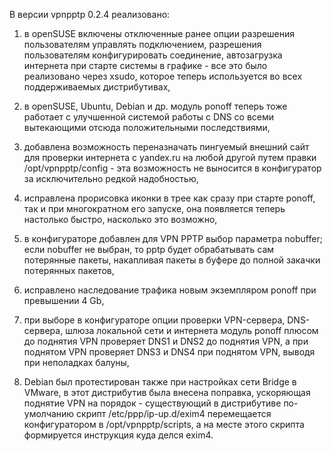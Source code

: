 В версии vpnpptp 0.2.4 реализовано:

1) в openSUSE включены отключенные ранее опции разрешения пользователям управлять подключением, разрешения пользователям конфигурировать соединение, автозагрузка интернета при старте системы в графике - все это было реализовано через xsudo, которое теперь используется во всех поддерживаемых дистрибутивах,

2) в openSUSE, Ubuntu, Debian и др. модуль ponoff теперь тоже работает с улучшенной системой работы с DNS со всеми вытекающими отсюда положительными последствиями,

3) добавлена возможность переназначать пингуемый внешний сайт для проверки интернета с yandex.ru на любой другой путем правки /opt/vpnpptp/config - эта возможность не выносится в конфигуратор за исключительно редкой надобностью,

4) исправлена прорисовка иконки в трее как сразу при старте ponoff, так и при многократном его запуске, она появляется теперь настолько быстро, насколько это возможно,

5) в конфигураторе добавлен для VPN PPTP выбор параметра nobuffer; если nobuffer не выбран, то pptp будет обрабатывать сам потерянные пакеты, накапливая пакеты в буфере до полной закачки потерянных пакетов,

6) исправлено наследование трафика новым экземпляром ponoff при превышении 4 Gb,

7) при выборе в конфигураторе опции проверки VPN-сервера, DNS-сервера, шлюза локальной сети и интернета модуль ponoff плюсом до поднятия VPN проверяет DNS1 и DNS2 до поднятия VPN, а при поднятом VPN проверяет DNS3 и DNS4 при поднятом VPN, выводя при неполадках балуны,

8) Debian был протестирован также при настройках сети Bridge в VMware, в этот дистрибутив была внесена поправка, ускоряющая поднятие VPN на порядок - существующий в дистрибутиве по-умолчанию скрипт /etc/ppp/ip-up.d/exim4 перемещается конфигуратором в /opt/vpnpptp/scripts, а на месте этого скрипта формируется инструкция куда делся exim4.